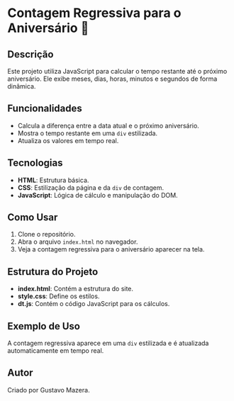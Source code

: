 # Contagem Regressiva para o Aniversário 🎉

## Descrição

Este projeto utiliza JavaScript para calcular o tempo restante até o próximo aniversário. Ele exibe meses, dias, horas, minutos e segundos de forma dinâmica.

## Funcionalidades

- Calcula a diferença entre a data atual e o próximo aniversário.
- Mostra o tempo restante em uma `div` estilizada.
- Atualiza os valores em tempo real.

## Tecnologias

- **HTML**: Estrutura básica.
- **CSS**: Estilização da página e da `div` de contagem.
- **JavaScript**: Lógica de cálculo e manipulação do DOM.

## Como Usar

1. Clone o repositório.
2. Abra o arquivo `index.html` no navegador.
3. Veja a contagem regressiva para o aniversário aparecer na tela.

## Estrutura do Projeto

- **index.html**: Contém a estrutura do site.
- **style.css**: Define os estilos.
- **dt.js**: Contém o código JavaScript para os cálculos.

## Exemplo de Uso

A contagem regressiva aparece em uma `div` estilizada e é atualizada automaticamente em tempo real.

## Autor

Criado por Gustavo Mazera.

